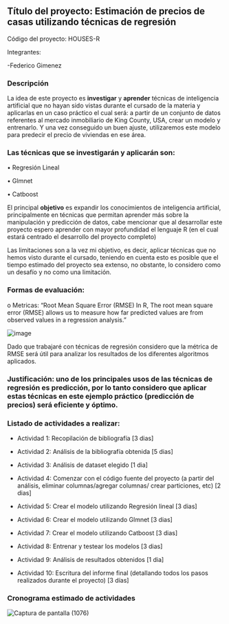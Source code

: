 ## **Título del proyecto: Estimación de precios de casas utilizando técnicas de regresión**

Código del proyecto: HOUSES-R

Integrantes: 

-Federico  Gimenez

### Descripción

La idea de este proyecto es **investigar** y **aprender** técnicas de inteligencia artificial que no hayan sido vistas durante el cursado de la materia y aplicarlas en un caso práctico el cual será: a partir de un conjunto de datos referentes al mercado inmobiliario de King County, USA, crear un modelo y entrenarlo. Y una vez conseguido un buen ajuste, utilizaremos este modelo para predecir el precio de viviendas en ese área.

### Las técnicas que se investigarán y aplicarán son: 

•	Regresión Lineal

•	Glmnet

•	Catboost

El principal **objetivo** es expandir los conocimientos de inteligencia artificial, principalmente en técnicas que permitan aprender más sobre la manipulación y predicción de datos, cabe mencionar que al desarrollar este proyecto espero aprender con mayor profundidad el lenguaje R (en el cual estará centrado el desarrollo del proyecto completo)

Las limitaciones son a la vez mi objetivo, es decir, aplicar técnicas que no hemos visto durante el cursado, teniendo en cuenta esto es posible que el tiempo estimado del proyecto sea extenso, no obstante, lo considero como un desafío y no como una limitación. 

### **Formas de evaluación:** 

o	Metricas: “Root Mean Square Error (RMSE) In R, The root mean square error (RMSE) allows us to measure how far predicted values are from observed values in a regression analysis.”
 
 ![image](https://user-images.githubusercontent.com/88351465/139598751-9412f067-01b8-42fb-8bc1-96bd1f57dfe2.png)

 
Dado que trabajaré con técnicas de regresión considero que la métrica de RMSE será útil para analizar los resultados de los diferentes algoritmos aplicados. 

### **Justificación:** uno de los principales usos de las técnicas de regresión es predicción, por lo tanto considero que aplicar estas técnicas en este ejemplo práctico (predicción de precios) será eficiente y óptimo.

### **Listado de actividades a realizar:**

-	Actividad 1: Recopilación de bibliografía [3 dias]

-	Actividad 2: Análisis de la bibliografía obtenida [5 dias]

-	Actividad 3: Análisis de dataset elegido [1 dia] 

-	Actividad 4: Comenzar con el código fuente del proyecto (a partir del análisis, eliminar columnas/agregar columnas/ crear particiones, etc) [2 dias]

-	Actividad 5: Crear el modelo utilizando Regresión lineal [3 dias]

-	Actividad 6: Crear el modelo utilizando Glmnet [3 dias]

-	Actividad 7: Crear el modelo utilizando Catboost [3 dias]

-	Actividad 8: Entrenar y testear los modelos [3 dias] 

-	Actividad 9: Análisis de resultados obtenidos [1 dia] 

-	Actividad 10: Escritura del informe final (detallando todos los pasos realizados durante el proyecto) [3 días]

### Cronograma estimado de actividades

![Captura de pantalla (1076)](https://user-images.githubusercontent.com/88351465/139599166-f5f98934-32a5-4960-b780-8419adb2b443.png)

